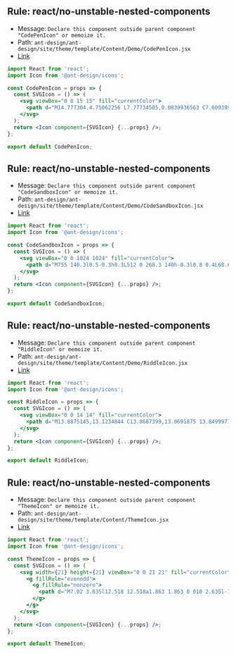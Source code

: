 ## Rule: react/no-unstable-nested-components
- Message: `Declare this component outside parent component "CodePenIcon" or memoize it.`
- Path: `ant-design/ant-design/site/theme/template/Content/Demo/CodePenIcon.jsx`
- [Link](https://github.com/ant-design/ant-design/blob/HEAD/site/theme/template/Content/Demo/CodePenIcon.jsx#L5-L9)
```jsx
import React from 'react';
import Icon from '@ant-design/icons';

const CodePenIcon = props => {
  const SVGIcon = () => (
    <svg viewBox="0 0 15 15" fill="currentColor">
      <path d="M14.777304,4.75062256 L7.77734505,0.0839936563 C7.60939924,-0.0279665065 7.39060662,-0.0279665065 7.22266081,0.0839936563 L0.222701813,4.75062256 C0.0836082937,4.84334851 5.66973453e-05,4.99945222 4.6875e-05,5.16662013 L4.6875e-05,9.83324903 C4.6875e-05,10.0004355 0.0836088906,10.1565596 0.222701812,10.2492466 L7.22266081,14.9158755 C7.30662908,14.9718752 7.403316,14.999875 7.50000292,14.999875 C7.59668984,14.999875 7.69337678,14.9718752 7.77734505,14.9158755 L14.777304,10.2492466 C14.9163976,10.1565206 14.9999492,10.0004169 14.999959,9.83324903 L14.999959,5.16662013 C14.9999492,4.99945222 14.9163976,4.84334851 14.777304,4.75062256 Z M7.50000292,9.23237755 L4.90139316,7.4999502 L7.50000292,5.76755409 L10.0986127,7.4999502 L7.50000292,9.23237755 Z M8,4.89905919 L8,1.43423573 L13.598561,5.16665138 L10.9999824,6.89904747 L8,4.89905919 Z M7.00000586,4.89905919 L4.00002344,6.89904747 L1.40141366,5.16665138 L7.00000586,1.43423573 L7.00000586,4.89905919 Z M3.09865372,7.4999502 L1.00004102,8.89903575 L1.00004102,6.10089589 L3.09865372,7.4999502 Z M4.00002344,8.10085292 L7.00000586,10.1008412 L7.00000586,13.5656334 L1.40141366,9.83328028 L4.00002344,8.10085292 Z M8,10.1008412 L10.9999824,8.10085292 L13.5985922,9.83328028 L8,13.5656647 L8,10.1008412 L8,10.1008412 Z M11.9013521,7.4999502 L13.9999648,6.10089589 L13.9999648,8.899067 L11.9013521,7.4999502 Z" />
    </svg>
  );
  return <Icon component={SVGIcon} {...props} />;
};

export default CodePenIcon;

```

## Rule: react/no-unstable-nested-components
- Message: `Declare this component outside parent component "CodeSandboxIcon" or memoize it.`
- Path: `ant-design/ant-design/site/theme/template/Content/Demo/CodeSandboxIcon.jsx`
- [Link](https://github.com/ant-design/ant-design/blob/HEAD/site/theme/template/Content/Demo/CodeSandboxIcon.jsx#L5-L9)
```jsx
import React from 'react';
import Icon from '@ant-design/icons';

const CodeSandboxIcon = props => {
  const SVGIcon = () => (
    <svg viewBox="0 0 1024 1024" fill="currentColor">
      <path d="M755 140.3l0.5-0.3h0.3L512 0 268.3 140h-0.3l0.8 0.4L68.6 256v512L512 1024l443.4-256V256L755 140.3z m-30 506.4v171.2L548 920.1V534.7L883.4 341v215.7l-158.4 90z m-584.4-90.6V340.8L476 534.4v385.7L300 818.5V646.7l-159.4-90.6zM511.7 280l171.1-98.3 166.3 96-336.9 194.5-337-194.6 165.7-95.7L511.7 280z" />
    </svg>
  );
  return <Icon component={SVGIcon} {...props} />;
};

export default CodeSandboxIcon;

```

## Rule: react/no-unstable-nested-components
- Message: `Declare this component outside parent component "RiddleIcon" or memoize it.`
- Path: `ant-design/ant-design/site/theme/template/Content/Demo/RiddleIcon.jsx`
- [Link](https://github.com/ant-design/ant-design/blob/HEAD/site/theme/template/Content/Demo/RiddleIcon.jsx#L5-L9)
```jsx
import React from 'react';
import Icon from '@ant-design/icons';

const RiddleIcon = props => {
  const SVGIcon = () => (
    <svg viewBox="0 0 14 14" fill="currentColor">
      <path d="M13.8875145,13.1234844 C13.8687399,13.0691875 13.8499977,13.0329687 13.8312555,12.9786562 L11.3687445,8.83296875 C12.9187468,8.05754687 13.9640694,6.49009375 13.9640694,4.68728125 C13.9624994,2.09095312 11.7968694,0 9.10938728,0 L3.86404855,0 C3.04217572,0 2.37028902,0.648703125 2.37028902,1.44223437 L2.37028902,1.82090625 L0.746871676,1.82090625 C0.33593526,1.82090625 0,2.14526562 0,2.54203125 L0,13.4478437 C0,13.7540937 0.242191908,13.9879375 0.559368786,13.9879375 C0.615627746,13.9879375 0.67187052,13.9698281 0.72812948,13.9517187 L13.440615,13.9517187 C13.7578081,13.9517187 14,13.7178906 14,13.4116406 C14,13.321125 13.9624994,13.2125 13.8875145,13.1234844 Z M3.49061272,8.0394375 L3.49061272,2.9206875 L8.71719306,2.9206875 C9.74375723,2.9206875 10.5843723,3.73232812 10.5843723,4.7235 C10.5843723,5.71465625 9.76249942,6.5081875 8.71719306,6.5081875 L6.53280462,6.5081875 L6.53280462,6.52629688 C6.45781965,6.52629688 6.3828185,6.5625 6.3093711,6.59870313 C6.04843699,6.74354688 5.95469364,7.08598438 6.10467977,7.33792188 L8.3078104,11.0325469 L3.4906289,11.0325469 L3.4906289,8.0394375 L3.49061272,8.0394375 Z M1.1203237,12.8881406 L1.1203237,2.9206875 L2.3703052,2.9206875 L2.3703052,11.5545313 C2.3703052,11.8607813 2.61249711,12.0946094 2.92969017,12.0946094 L2.94843237,12.0946094 C2.98593295,12.1127188 3.04219191,12.1127188 3.09843468,12.1127188 L9.16563006,12.1127188 C9.48280694,12.1127188 9.72499884,11.878875 9.72499884,11.572625 L9.72499884,11.5364219 C9.76249942,11.3915938 9.74375723,11.2482813 9.66875607,11.1215469 L7.5593526,7.58835938 L8.6984185,7.58835938 C10.3406104,7.58835938 11.6843514,6.29095313 11.6843514,4.703875 C11.6843514,3.1168125 10.3406104,1.81939063 8.6984185,1.81939063 L3.4906289,1.81939063 L3.4906289,1.44073437 C3.4906289,1.24310937 3.65937341,1.08017187 3.86406474,1.08017187 L9.09061272,1.08017187 C11.143741,1.08017187 12.8234173,2.7019375 12.8234173,4.68578125 C12.8234173,6.21853125 11.8343538,7.5340625 10.4343538,8.05603125 C10.378111,8.07414063 10.3406104,8.09223438 10.2843514,8.11034375 C10.0234173,8.25517188 9.92967399,8.597625 10.0796763,8.8495625 L12.5062405,12.8881563 L1.12030751,12.8881563 L1.1203237,12.8881406 Z" />
    </svg>
  );
  return <Icon component={SVGIcon} {...props} />;
};

export default RiddleIcon;

```

## Rule: react/no-unstable-nested-components
- Message: `Declare this component outside parent component "ThemeIcon" or memoize it.`
- Path: `ant-design/ant-design/site/theme/template/Content/ThemeIcon.jsx`
- [Link](https://github.com/ant-design/ant-design/blob/HEAD/site/theme/template/Content/ThemeIcon.jsx#L5-L13)
```jsx
import React from 'react';
import Icon from '@ant-design/icons';

const ThemeIcon = props => {
  const SVGIcon = () => (
    <svg width={21} height={21} viewBox="0 0 21 21" fill="currentColor" {...props}>
      <g fillRule="evenodd">
        <g fillRule="nonzero">
          <path d="M7.02 3.635l12.518 12.518a1.863 1.863 0 010 2.635l-1.317 1.318a1.863 1.863 0 01-2.635 0L3.068 7.588A2.795 2.795 0 117.02 3.635zm2.09 14.428a.932.932 0 110 1.864.932.932 0 010-1.864zm-.043-9.747L7.75 9.635l9.154 9.153 1.318-1.317-9.154-9.155zM3.52 12.473c.514 0 .931.417.931.931v.932h.932a.932.932 0 110 1.864h-.932v.931a.932.932 0 01-1.863 0l-.001-.931h-.93a.932.932 0 010-1.864h.93v-.932c0-.514.418-.931.933-.931zm15.374-3.727a1.398 1.398 0 110 2.795 1.398 1.398 0 010-2.795zM4.385 4.953a.932.932 0 000 1.317l2.046 2.047L7.75 7 5.703 4.953a.932.932 0 00-1.318 0zM14.701.36a.932.932 0 01.931.932v.931h.932a.932.932 0 010 1.864h-.933l.001.932a.932.932 0 11-1.863 0l-.001-.932h-.93a.932.932 0 110-1.864h.93v-.931a.932.932 0 01.933-.932z" />
        </g>
      </g>
    </svg>
  );
  return <Icon component={SVGIcon} {...props} />;
};

export default ThemeIcon;

```

